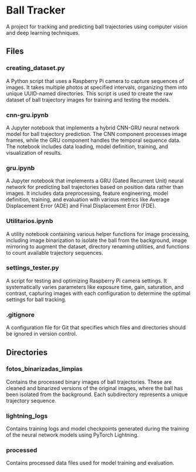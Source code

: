 # Ball Tracker

A project for tracking and predicting ball trajectories using computer vision and deep learning techniques.

## Files

### creating_dataset.py
A Python script that uses a Raspberry Pi camera to capture sequences of images. It takes multiple photos at specified intervals, organizing them into unique UUID-named directories. This script is used to create the raw dataset of ball trajectory images for training and testing the models.

### cnn-gru.ipynb
A Jupyter notebook that implements a hybrid CNN-GRU neural network model for ball trajectory prediction. The CNN component processes image frames, while the GRU component handles the temporal sequence data. The notebook includes data loading, model definition, training, and visualization of results.

### gru.ipynb
A Jupyter notebook that implements a GRU (Gated Recurrent Unit) neural network for predicting ball trajectories based on position data rather than images. It includes data preprocessing, feature engineering, model definition, training, and evaluation with various metrics like Average Displacement Error (ADE) and Final Displacement Error (FDE).

### Utilitarios.ipynb
A utility notebook containing various helper functions for image processing, including image binarization to isolate the ball from the background, image mirroring to augment the dataset, directory renaming utilities, and functions to count available trajectory sequences.

### settings_tester.py
A script for testing and optimizing Raspberry Pi camera settings. It systematically varies parameters like exposure time, gain, saturation, and contrast, capturing images with each configuration to determine the optimal settings for ball tracking.

### .gitignore
A configuration file for Git that specifies which files and directories should be ignored in version control.

## Directories

### fotos_binarizadas_limpias
Contains the processed binary images of ball trajectories. These are cleaned and binarized versions of the original images, where the ball has been isolated from the background. Each subdirectory represents a unique trajectory sequence.

### lightning_logs
Contains training logs and model checkpoints generated during the training of the neural network models using PyTorch Lightning.

### processed
Contains processed data files used for model training and evaluation.
